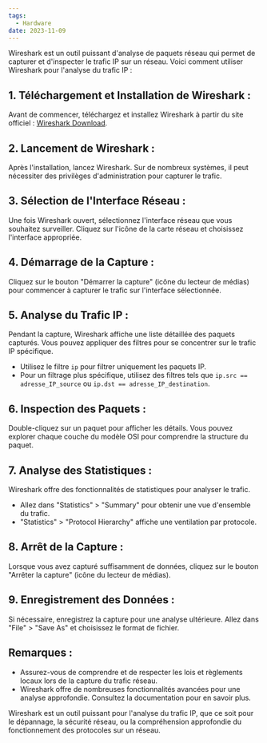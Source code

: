 ```yaml
---
tags:
  - Hardware
date: 2023-11-09
---
```

Wireshark est un outil puissant d'analyse de paquets réseau qui permet de capturer et d'inspecter le trafic IP sur un réseau. Voici comment utiliser Wireshark pour l'analyse du trafic IP :

## 1. **Téléchargement et Installation de Wireshark :**

Avant de commencer, téléchargez et installez Wireshark à partir du site officiel : [Wireshark Download](https://www.wireshark.org/download.html).

## 2. **Lancement de Wireshark :**

Après l'installation, lancez Wireshark. Sur de nombreux systèmes, il peut nécessiter des privilèges d'administration pour capturer le trafic.

## 3. **Sélection de l'Interface Réseau :**

Une fois Wireshark ouvert, sélectionnez l'interface réseau que vous souhaitez surveiller. Cliquez sur l'icône de la carte réseau et choisissez l'interface appropriée.

## 4. **Démarrage de la Capture :**

Cliquez sur le bouton "Démarrer la capture" (icône du lecteur de médias) pour commencer à capturer le trafic sur l'interface sélectionnée.

## 5. **Analyse du Trafic IP :**

Pendant la capture, Wireshark affiche une liste détaillée des paquets capturés. Vous pouvez appliquer des filtres pour se concentrer sur le trafic IP spécifique.

- Utilisez le filtre `ip` pour filtrer uniquement les paquets IP.
- Pour un filtrage plus spécifique, utilisez des filtres tels que `ip.src == adresse_IP_source` ou `ip.dst == adresse_IP_destination`.

## 6. **Inspection des Paquets :**

Double-cliquez sur un paquet pour afficher les détails. Vous pouvez explorer chaque couche du modèle OSI pour comprendre la structure du paquet.

## 7. **Analyse des Statistiques :**

Wireshark offre des fonctionnalités de statistiques pour analyser le trafic.

- Allez dans "Statistics" > "Summary" pour obtenir une vue d'ensemble du trafic.
- "Statistics" > "Protocol Hierarchy" affiche une ventilation par protocole.

## 8. **Arrêt de la Capture :**

Lorsque vous avez capturé suffisamment de données, cliquez sur le bouton "Arrêter la capture" (icône du lecteur de médias).

## 9. **Enregistrement des Données :**

Si nécessaire, enregistrez la capture pour une analyse ultérieure. Allez dans "File" > "Save As" et choisissez le format de fichier.

## Remarques :

- Assurez-vous de comprendre et de respecter les lois et règlements locaux lors de la capture du trafic réseau.
- Wireshark offre de nombreuses fonctionnalités avancées pour une analyse approfondie. Consultez la documentation pour en savoir plus.

Wireshark est un outil puissant pour l'analyse du trafic IP, que ce soit pour le dépannage, la sécurité réseau, ou la compréhension approfondie du fonctionnement des protocoles sur un réseau.